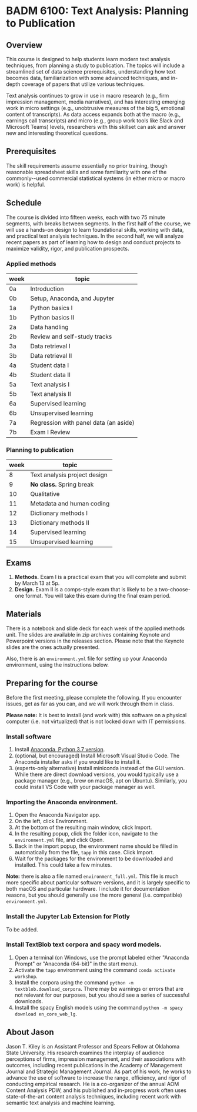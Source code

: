 # BADM 6100: Text Analysis: Planning to Publication

## Overview

This course is designed to help students learn modern text analysis techniques, from planning a study to publication.
The topics will include a streamlined set of data science prerequisites, understanding how text becomes data, familiarization with some advanced techniques, and in-depth coverage of papers that utilize various techniques.

Text analysis continues to grow in use in macro research (e.g., firm impression management, media narratives), and has interesting emerging work in micro settings (e.g., unobtrusive measures of the big 5, emotional content of transcripts). As data access expands both at the macro (e.g., earnings call transcripts) and micro (e.g., group work tools like Slack and Microsoft Teams) levels, researchers with this skillset can ask and answer new and interesting theoretical questions.


## Prerequisites

The skill requirements assume essentially no prior training, though reasonable spreadsheet skills and some familiarity with one of the commonly--used commercial statistical systems (in either micro or macro work) is helpful.


## Schedule

The course is divided into fifteen weeks, each with two 75 minute segments, with breaks between segments.
In the first half of the course, we will use a hands-on design to learn foundational skills, working with data, and practical text analysis techniques.
In the second half, we will analyze recent papers as part of learning how to design and conduct projects to maximize validity, rigor, and publication prospects.


### Applied methods

week | topic
---|--------
0a | Introduction
0b | Setup, Anaconda, and Jupyter
1a | Python basics I
1b | Python basics II
2a | Data handling
2b | Review and self-study tracks
3a | Data retrieval I
3b | Data retrieval II
4a | Student data I
4b | Student data II
5a | Text analysis I
5b | Text analysis II
6a | Supervised learning
6b | Unsupervised learning
7a | Regression with panel data (an aside)
7b | Exam I Review


### Planning to publication

week | topic
---|--------
8  | Text analysis project design
9  | **No class.** Spring break
10 | Qualitative
11 | Metadata and human coding
12 | Dictionary methods I
13 | Dictionary methods II
14 | Supervised learning
15 | Unsupervised learning


## Exams

1. **Methods.** Exam I is a practical exam that you will complete and submit by March 13 at 5p.
1. **Design.** Exam II is a comps-style exam that is likely to be a two-choose-one format. You will take this exam during the final exam period.


## Materials

There is a notebook and slide deck for each week of the applied methods unit.
The slides are available in zip archives containing Keynote and Powerpoint versions in the releases section.
Please note that the Keynote slides are the ones actually presented.

Also, there is an `environment.yml` file for setting up your Anaconda environment, using the instructions below.


## Preparing for the course

Before the first meeting, please complete the following.
If you encounter issues, get as far as you can, and we will work through them in class.

**Please note:** It is best to install (and work with) this software on a physical computer (i.e. not virtualized) that is not locked down with IT permissions.


### Install software

1. Install [Anaconda, Python 3.7 version](https://www.anaconda.com/distribution/).
1. (optional, but encouraged) Install Microsoft Visual Studio Code. The Anaconda installer asks if you would like to install it.
1. (experts-only alternative) Install miniconda instead of the GUI version. While there are direct download versions, you would typically use a package manager (e.g., brew on macOS, apt on Ubuntu). Similarly, you could install VS Code with your package manager as well.


### Importing the Anaconda environment.

1. Open the Anaconda Navigator app.
1. On the left, click Environment.
1. At the bottom of the resulting main window, click Import.
1. In the resulting popup, click the folder icon, navigate to the `environment.yml` file, and click Open.
1. Back in the import popup, the environment name should be filled in automatically from the file, `tapp` in this case. Click Import.
1. Wait for the packages for the environment to be downloaded and installed. This could take a few minutes.

**Note:** there is also a file named `environment_full.yml`.
This file is much more specific about particular software versions, and it is largely specific to both macOS and particular hardware.
I include it for documentation reasons, but you should generally use the more general (i.e. compatible) `environment.yml`.


### Install the Jupyter Lab Extension for Plotly

To be added.


### Install TextBlob text corpora and spacy word models.

1. Open a terminal (on Windows, use the prompt labeled either "Anaconda Prompt" or "Anaconda (64-bit)" in the start menu).
1. Activate the `tapp` environment using the command `conda activate workshop`.
1. Install the corpora using the command `python -m textblob.download_corpora`. There may be warnings or errors that are not relevant for our purposes, but you should see a series of successful downloads.
1. Install the spacy English models using the command `python -m spacy download en_core_web_lg`.


## About Jason

Jason T. Kiley is an Assistant Professor and Spears Fellow at Oklahoma State University.
His research examines the interplay of audience perceptions of firms, impression management, and their associations with outcomes, including recent publications in the Academy of Management Journal and Strategic Management Journal.
As part of his work, he works to advance the use of software to increase the range, efficiency, and rigor of conducting empirical research.
He is a co-organizer of the annual AOM Content Analysis PDW, and his published and in-progress work often uses state-of-the-art content analysis techniques, including recent work with semantic text analysis and machine learning.

